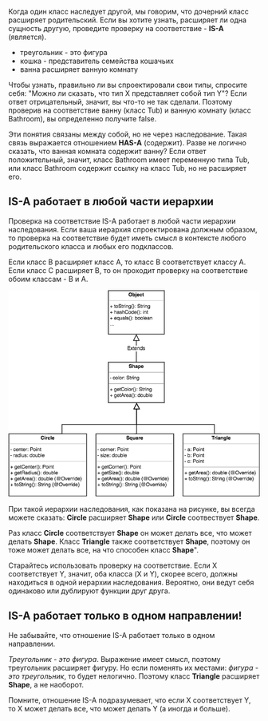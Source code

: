 Когда один класс наследует другой, мы говорим, что дочерний класс расширяет родительский. Если вы хотите узнать, расширяет ли одна сущность другую, проведите проверку на соответствие - **IS-A** (является).

- треугольник - это фигура
- кошка - представитель семейства кошачьих
- ванна расширяет ванную комнату

Чтобы узнать, правильно ли вы спроектировали свои типы, спросите себя: "Можно ли сказать, что тип X представляет собой тип Y"? Если ответ отрицательный, значит, вы что-то не так сделали. Поэтому проверив на соответствие ванну (класс Tub) и ванную комнату (класс Bathroom), вы определенно получите false.

Эти понятия связаны между собой, но не через наследование. Такая связь выражается отношением **HAS-A** (содержит). Разве не логично сказать, что ванная комната содержит ванну? Если ответ положительный, значит, класс Bathroom имеет переменную типа Tub, или класс Bathroom содержит ссылку на класс Tub, но не расширяет его.

<!-- В UML для отношений has-a используются обозначения взаимосвязей объектов классов:

![диаграмма с has-a ]() -->

<!-- описание связи Point и Unit -->

## IS-A работает в любой части иерархии
Проверка на соответствие IS-A работает в любой части иерархии наследования. Если ваша иерархия спроектирована должным образом, то проверка на соответствие будет иметь смысл в контексте любого родительского класса и любых его подклассов.

Если класс B расширяет класс A, то класс B соответствует классу A. Если класс С расширяет B, то он проходит проверку на соответствие обоим классам - B и A.

![](assets/is-a.png)

При такой иерархии наследования, как показана на рисунке, вы всегда можете сказать: **Circle** расширяет **Shape** или **Circle** соотвествует **Shape**.

Раз класс **Circle** соответствует **Shape** он может делать все, что может делать **Shape**. Класс **Triangle** также соответствует **Shape**, поэтому он тоже может делать все, на что способен класс **Shape**".

Старайтесь использовать проверку на соответствие. Если X соответствует Y, значит, оба класса (X и Y), скорее всего, должны находиться в одной иерархии наследования. Вероятно, они ведут себя одинаково или дублируют функции друг друга.

## IS-A работает только в одном направлении!
Не забывайте, что отношение IS-A работает только в одном направлении.

*Треугольник - это фигура*. Выражение имеет смысл, поэтому треугольник расширяет фигуру. Но если поменять их местами: *фигура - это треугольник*, то будет нелогично. Поэтому класс **Triangle** расширяет **Shape**, а не наоборот. 

Помните, отношение IS-A подразумевает, что если X соответствует Y, то X может делать все, что может делать Y (а иногда и больше).

<!-- отметьте отношения, которые имеют смысл -->
